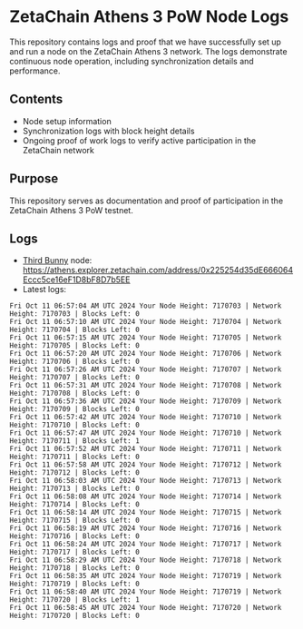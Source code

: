 # ZetaChain Athens 3 PoW Node Logs
This repository contains logs and proof that we have successfully set up and run a node on the ZetaChain Athens 3 network. The logs demonstrate continuous node operation, including synchronization details and performance.

## Contents
- Node setup information
- Synchronization logs with block height details
- Ongoing proof of work logs to verify active participation in the ZetaChain network

## Purpose
This repository serves as documentation and proof of participation in the ZetaChain Athens 3 PoW testnet.

## Logs

- [Third Bunny](https://thirdbunny.xyz/) node: https://athens.explorer.zetachain.com/address/0x225254d35dE666064Eccc5ce16eF1D8bF8D7b5EE
- Latest logs:
```
Fri Oct 11 06:57:04 AM UTC 2024 Your Node Height: 7170703 | Network Height: 7170703 | Blocks Left: 0
Fri Oct 11 06:57:10 AM UTC 2024 Your Node Height: 7170704 | Network Height: 7170704 | Blocks Left: 0
Fri Oct 11 06:57:15 AM UTC 2024 Your Node Height: 7170705 | Network Height: 7170705 | Blocks Left: 0
Fri Oct 11 06:57:20 AM UTC 2024 Your Node Height: 7170706 | Network Height: 7170706 | Blocks Left: 0
Fri Oct 11 06:57:26 AM UTC 2024 Your Node Height: 7170707 | Network Height: 7170707 | Blocks Left: 0
Fri Oct 11 06:57:31 AM UTC 2024 Your Node Height: 7170708 | Network Height: 7170708 | Blocks Left: 0
Fri Oct 11 06:57:36 AM UTC 2024 Your Node Height: 7170709 | Network Height: 7170709 | Blocks Left: 0
Fri Oct 11 06:57:42 AM UTC 2024 Your Node Height: 7170710 | Network Height: 7170710 | Blocks Left: 0
Fri Oct 11 06:57:47 AM UTC 2024 Your Node Height: 7170710 | Network Height: 7170711 | Blocks Left: 1
Fri Oct 11 06:57:52 AM UTC 2024 Your Node Height: 7170711 | Network Height: 7170711 | Blocks Left: 0
Fri Oct 11 06:57:58 AM UTC 2024 Your Node Height: 7170712 | Network Height: 7170712 | Blocks Left: 0
Fri Oct 11 06:58:03 AM UTC 2024 Your Node Height: 7170713 | Network Height: 7170713 | Blocks Left: 0
Fri Oct 11 06:58:08 AM UTC 2024 Your Node Height: 7170714 | Network Height: 7170714 | Blocks Left: 0
Fri Oct 11 06:58:14 AM UTC 2024 Your Node Height: 7170715 | Network Height: 7170715 | Blocks Left: 0
Fri Oct 11 06:58:19 AM UTC 2024 Your Node Height: 7170716 | Network Height: 7170716 | Blocks Left: 0
Fri Oct 11 06:58:24 AM UTC 2024 Your Node Height: 7170717 | Network Height: 7170717 | Blocks Left: 0
Fri Oct 11 06:58:29 AM UTC 2024 Your Node Height: 7170718 | Network Height: 7170718 | Blocks Left: 0
Fri Oct 11 06:58:35 AM UTC 2024 Your Node Height: 7170719 | Network Height: 7170719 | Blocks Left: 0
Fri Oct 11 06:58:40 AM UTC 2024 Your Node Height: 7170719 | Network Height: 7170720 | Blocks Left: 1
Fri Oct 11 06:58:45 AM UTC 2024 Your Node Height: 7170720 | Network Height: 7170720 | Blocks Left: 0
```
